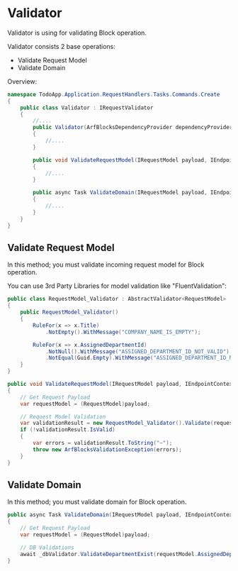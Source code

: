 # Validator
Validator is using for validating Block operation.

Validator consists 2 base operations:
- Validate Request Model
- Validate Domain 

Overview:
```c#
namespace TodoApp.Application.RequestHandlers.Tasks.Commands.Create
{
	public class Validator : IRequestValidator
	{
		//....
		public Validator(ArfBlocksDependencyProvider dependencyProvider)
		{
			//....
		}

		public void ValidateRequestModel(IRequestModel payload, IEndpointContext context, CancellationToken cancellationToken)
		{
			//....
		}

		public async Task ValidateDomain(IRequestModel payload, IEndpointContext context, CancellationToken cancellationToken)
		{
			//....
		}
	}
}
```

##  Validate Request Model

In this method; you must validate incoming request model for Block operation.

You can use 3rd Party Libraries for model validation like "FluentValidation":
```c#
public class RequestModel_Validator : AbstractValidator<RequestModel>
{
	public RequestModel_Validator()
	{
		RuleFor(x => x.Title)
			.NotEmpty().WithMessage("COMPANY_NAME_IS_EMPTY");

		RuleFor(x => x.AssignedDepartmentId)
			.NotNull().WithMessage("ASSIGNED_DEPARTMENT_ID_NOT_VALID")
			.NotEqual(Guid.Empty).WithMessage("ASSIGNED_DEPARTMENT_ID_NOT_VALID");
	}
}
```

```c#
public void ValidateRequestModel(IRequestModel payload, IEndpointContext context, CancellationToken cancellationToken)
{
	// Get Request Payload
	var requestModel = (RequestModel)payload;

	// Request Model Validation
	var validationResult = new RequestModel_Validator().Validate(requestModel);
	if (!validationResult.IsValid)
	{
		var errors = validationResult.ToString("~");
		throw new ArfBlocksValidationException(errors);
	}
}
```

##  Validate Domain

In this method; you must validate domain for Block operation.

```c#
public async Task ValidateDomain(IRequestModel payload, IEndpointContext context, CancellationToken cancellationToken)
{
	// Get Request Payload
	var requestModel = (RequestModel)payload;

	// DB Validations
	await _dbValidator.ValidateDepartmentExist(requestModel.AssignedDepartmentId);
}
```